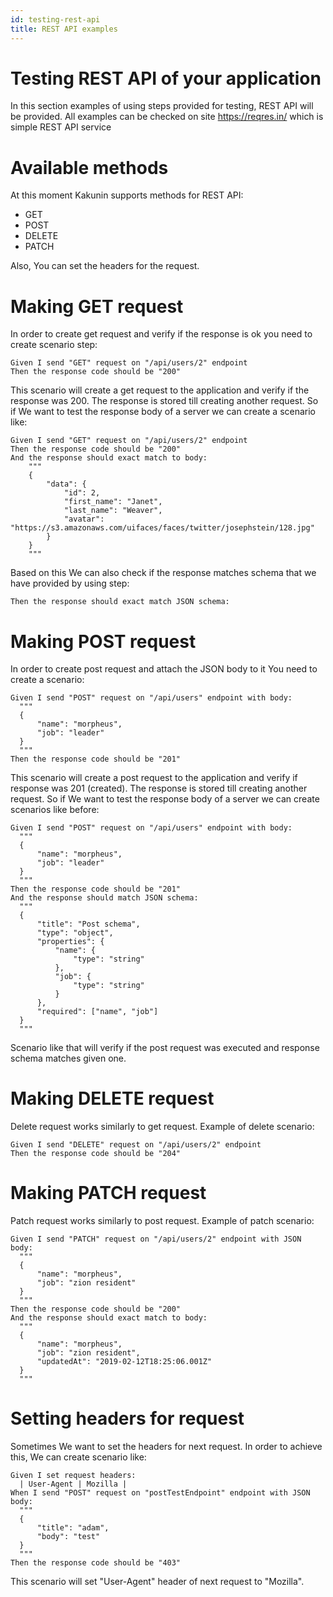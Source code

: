 ```yaml
---
id: testing-rest-api
title: REST API examples
---
```


# Testing REST API of your application

In this section examples of using steps provided for testing, REST API will be provided.
All examples can be checked on site https://reqres.in/ which is simple REST API service

# Available methods

At this moment Kakunin supports methods for REST API:
- GET
- POST
- DELETE
- PATCH

Also, You can set the headers for the request.

# Making GET request

In order to create get request and verify if the response is ok you need to create scenario step: 

```gherkin
Given I send "GET" request on "/api/users/2" endpoint
Then the response code should be "200"
```

This scenario will create a get request to the application and verify if the response was 200. 
The response is stored till creating another request. So if We want to test the response body of a server we can create a scenario like:

```gherkin
Given I send "GET" request on "/api/users/2" endpoint
Then the response code should be "200"
And the response should exact match to body:
    """
    {
        "data": {
            "id": 2,
            "first_name": "Janet",
            "last_name": "Weaver",
            "avatar": "https://s3.amazonaws.com/uifaces/faces/twitter/josephstein/128.jpg"
        }
    }
    """
```

Based on this We can also check if the response matches schema that we have provided by using step:

```gherkin
Then the response should exact match JSON schema:
```

# Making POST request

In order to create post request and attach the JSON body to it You need to create a scenario:

```gherkin
Given I send "POST" request on "/api/users" endpoint with body:
  """
  {
      "name": "morpheus",
      "job": "leader"
  }
  """
Then the response code should be "201"
```

This scenario will create a post request to the application and verify if response was 201 (created). 
The response is stored till creating another request. So if We want to test the response body of a server we can create scenarios
like before:

```gherkin
Given I send "POST" request on "/api/users" endpoint with body:
  """
  {
      "name": "morpheus",
      "job": "leader"
  }
  """
Then the response code should be "201"
And the response should match JSON schema:
  """
  {
      "title": "Post schema",
      "type": "object",
      "properties": {
          "name": {
              "type": "string"
          },
          "job": {
              "type": "string"
          }
      },
      "required": ["name", "job"]
  }
  """
```

Scenario like that will verify if the post request was executed and response schema matches given one.

# Making DELETE request

Delete request works similarly to get request. Example of delete scenario:

```gherkin
Given I send "DELETE" request on "/api/users/2" endpoint
Then the response code should be "204"
```

# Making PATCH request

Patch request works similarly to post request. Example of patch scenario: 

```gherkin
Given I send "PATCH" request on "/api/users/2" endpoint with JSON body:
  """
  {
      "name": "morpheus",
      "job": "zion resident"
  }
  """
Then the response code should be "200"
And the response should exact match to body:
  """
  {
      "name": "morpheus",
      "job": "zion resident",
      "updatedAt": "2019-02-12T18:25:06.001Z"
  }
  """
```

# Setting headers for request

Sometimes We want to set the headers for next request. In order to achieve this, We can create scenario like:

```gherkin
Given I set request headers:
  | User-Agent | Mozilla |
When I send "POST" request on "postTestEndpoint" endpoint with JSON body:
  """
  {
      "title": "adam",
      "body": "test"
  }
  """
Then the response code should be "403"
```
 This scenario will set "User-Agent" header of next request to "Mozilla".
